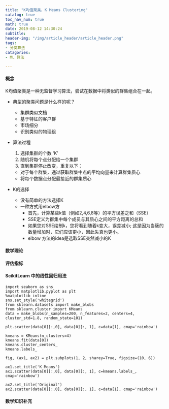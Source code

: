 ```yaml
---
title: "K均值聚类，K Means Clustering"
catalog: true
toc_nav_num: true
math: true
date: 2019-08-12 14:30:24
subtitle:
header-img: "/img/article_header/article_header.png"
tags:
- 分类算法
catagories:
- ML 算法

---
```


#### 概念
K均值聚类是一种无监督学习算法，尝试在数据中将类似的群集组合在一起。
* 典型的聚类问题是什么样的呢？
  * 集群类似文档
  * 基于特征的客户群
  * 市场细分
  * 识别类似的物理组

* 算法过程
  1. 选择集群的个数 ‘K’
  2. 随机将每个点分配给一个集群
  3. 直到集群停止改变，重复以下：
    - 对于每个群集，通过获取群集中点的平均向量来计算群集质心
    - 将每个数据点分配最接近的群集质心

* K的选择
  - 没有简单的方法选择K
  - 一种方式用elbow方
    + 首先，计算某些k值（例如2,4,6,8等）的平方误差之和（SSE）
    + SSE定义为群集中每个成员与其质心之间的平方距离的总和
    + 如果您对SSE绘制k，您将看到随着k变大，误差减小; 这是因为当簇的数量增加时，它们应该更小，因此失真也更小。
    + elbow 方法的idea是选取SSE突然减小的K
#### 数学理论
#### 评估指标
#### ScikitLearn 中的线性回归用法
~~~
import seaborn as sns
import matplotlib.pyplot as plt
%matplotlib inline
sns.set_style('whitegrid')
from sklearn.datasets import make_blobs
from sklearn.cluster import KMeans
data = make_blobs(n_samples=200, n_features=2, centers=4, cluster_std=1.8, random_state=101)

plt.scatter(data[0][:,0], data[0][:, 1], c=data[1], cmap='rainbow')

kmeans = KMeans(n_clusters=4)
kmeans.fit(data[0])
kmeans.cluster_centers_
kmeans.labels_

fig, (ax1, ax2) = plt.subplots(1, 2, sharey=True, figsize=(10, 6))

ax1.set_title('K Means')
ax1.scatter(data[0][:,0], data[0][:, 1], c=kmeans.labels_, cmap='rainbow')

ax2.set_title('Original')
ax2.scatter(data[0][:,0], data[0][:, 1], c=data[1], cmap='rainbow')
~~~

#### 数学知识补充